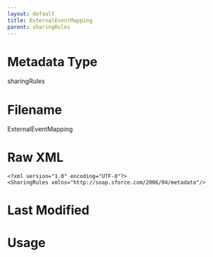 ```yaml
---
layout: default
title: ExternalEventMapping
parent: sharingRules
---
```

# Metadata Type
sharingRules


# Filename 
ExternalEventMapping


# Raw XML
```
<?xml version="1.0" encoding="UTF-8"?>
<SharingRules xmlns="http://soap.sforce.com/2006/04/metadata"/>
```


# Last Modified


# Usage
